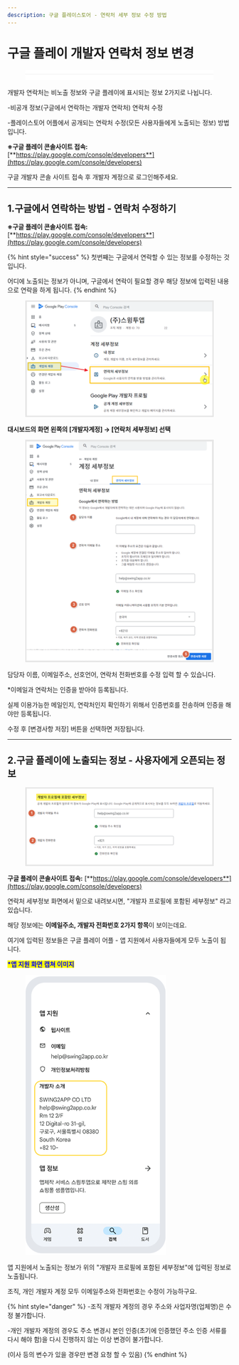 ```yaml
---
description: 구글 플레이스토어 - 연락처 세부 정보 수정 방법
---
```


# 구글 플레이 개발자 연락처 정보 변경

<figure><img src="../../.gitbook/assets/구분선 (6).PNG" alt=""><figcaption></figcaption></figure>

개발자 연락처는 비노출 정보와 구글 플레이에 표시되는 정보 2가지로 나뉩니다.

-비공개 정보(구글에서 연락하는 개발자 연락처) 연락처  수정

-플레이스토어 어플에서 공개되는 연락처 수정(모든 사용자들에게 노출되는 정보) 방법입니다.&#x20;

**※구글 플레이 콘솔사이트 접속:**  [**https://play.google.com/console/developers**](https://play.google.com/console/developers)

구글 개발자 콘솔 사이트 접속 후 개발자 계정으로 로그인해주세요.

***



## **1.**&#xAD6C;글에서 연락하는 방법 - 연락처 수정하기

**※구글 플레이 콘솔사이트 접속:**  [**https://play.google.com/console/developers**](https://play.google.com/console/developers)

{% hint style="success" %}
첫번째는 구글에서 연락할 수 있는 정보를 수정하는 것입니다.

어디에 노출되는 정보가 아니며, 구글에서 연락이 필요할 경우 해당 정보에 입력된 내용으로 연락을 하게 됩니다.
{% endhint %}

<figure><img src="../../.gitbook/assets/계정변경3.png" alt=""><figcaption></figcaption></figure>

**대시보드의 화면 왼쪽의   \[개발자계정] → \[연락처 세부정보] 선택**

<figure><img src="../../.gitbook/assets/계정변경2.png" alt=""><figcaption></figcaption></figure>

담당자 이름, 이메일주소, 선호언어, 연락처 전화번호를 수정 입력 할 수 있습니다.

\*이메일과 연락처는 인증을 받아야 등록됩니다.

실제 이용가능한 메일인지, 연락처인지 확인하기 위해서 인증번호를 전송하며 인증을 해야만 등록됩니다.

수정 후 \[변경사항 저장] 버튼을 선택하면 저장됩니다.

***



## 2.구글 플레이에 노출되는 정보 - 사용자에게 오픈되는 정보

<figure><img src="../../.gitbook/assets/계정변경4.png" alt=""><figcaption></figcaption></figure>

**구글 플레이 콘솔사이트 접속:**  [**https://play.google.com/console/developers**](https://play.google.com/console/developers)

연락처 세부정보 화면에서 밑으로 내려보시면, "개발자 프로필에 포함된 세부정보" 라고 있습니다.

해당 정보에는 **이메일주소, 개발자 전화번호 2가지 항목**이 보이는데요.

여기에 입력된 정보들은 구글 플레이 어플 - 앱 지원에서 사용자들에게 모두 노출이 됩니다.



<mark style="color:blue;">**\*앱 지원 화면 캡쳐 이미지**</mark>

<div align="left"><figure><img src="../../.gitbook/assets/구글프레임 (1).png" alt="" width="317"><figcaption></figcaption></figure></div>

앱 지원에서 노출되는 정보가 위의 "개발자 프로필에 포함된 세부정보"에 입력된 정보로 노출됩니다.

조직, 개인 개발자 계정 모두 이메일주소와 전화번호는 수정이 가능하구요.

{% hint style="danger" %}
-조직 개발자 계정의 경우 주소와 사업자명(업체명)은 수정 불가합니다.

-개인 개발자 계정의 경우도 주소 변경시 본인 인증(초기에 인증했던 주소 인증 서류를 다시 해야 함)을 다시 진행하지 않는 이상 변경이 불가합니다.&#x20;

(이사 등의 변수가 있을 경우만 변경 요청 할 수 있음)
{% endhint %}

